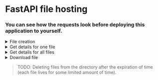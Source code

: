 # FastAPI file hosting

### You can see how the requests look before deploying this application to yourself.
<details> 
<summary>
File creation
</summary>
<br>
<img src="https://user-images.githubusercontent.com/64792903/152472415-dd49aa0b-84f6-42e6-8b83-806c1b089647.png">
</details>

<details> 
<summary>
Get details for one file
</summary>
<br>
<img src="https://user-images.githubusercontent.com/64792903/152472645-c20e9091-7f9d-4831-b429-437cf148d1c3.png">
</details>

<details> 
<summary>
Get details for all files
</summary>
<br>
<img src="https://user-images.githubusercontent.com/64792903/152472692-7de4ba61-c295-4189-98e5-0b0d077f8e71.png">
</details>

<details> 
<summary>
Download file
</summary>
<br>
<img src="https://user-images.githubusercontent.com/64792903/152472866-2e066616-aad8-4a62-b503-a9d3c62c8483.png">
</details>


> TODO: Deleting files from the directory after the expiration of time (each file lives for some limited amount of time).
